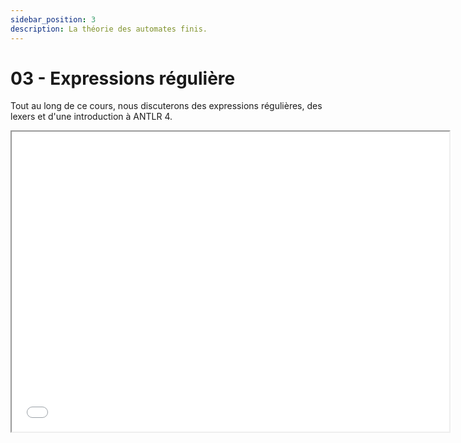 ```yaml
---
sidebar_position: 3
description: La théorie des automates finis.
---
```


# 03 - Expressions régulière

Tout au long de ce cours, nous discuterons des expressions régulières, des lexers et d'une introduction à ANTLR 4.

<iframe src="/cours/alf_3.pdf" loading="lazy" width="700" height="480">
    Impossible d'afficher le fichier pdf
</iframe>
